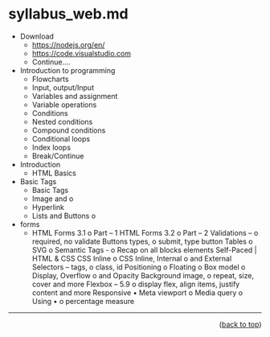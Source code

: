 <a name="topage"></a>

# syllabus_web.md
* Download
   * https://nodejs.org/en/
   * https://code.visualstudio.com
   * Continue....
* Introduction to programming
   * Flowcharts
   * Input, output/Input
   * Variables and assignment
   * Variable operations
   * Conditions
   * Nested conditions
   * Compound conditions
   * Conditional loops
   * Index loops
   * Break/Continue
* Introduction
   * HTML Basics
* Basic Tags
   * Basic Tags
   * Image and o
   * Hyperlink
   * Lists and Buttons o
* forms
   * HTML Forms 3.1 o
Part – 1
HTML Forms 3.2 o
Part – 2
Validations – o
required, no
validate
Buttons types, o
submit, type button
Tables o
SVG o
Semantic Tags - o
Recap on all blocks
elements
Self-Paced | HTML & CSS
CSS Inline o
CSS Inline, Internal o
and External
Selectors – tags, o
class, id
Positioning o
Floating o
Box model o
Display, Overflow o
and Opacity
Background image, o
repeat, size, cover
and more
Flexbox – 5.9 o
display flex, align
items, justify
content and more
Responsive •
Meta viewport o
Media query o
Using • o
percentage
measure


-----

<p align="right">(<a href="#topage">back to top</a>)</p>
<br/>
<br/>
